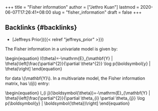 +++
title = "Fisher information"
author = ["Jethro Kuan"]
lastmod = 2020-06-07T17:26:41+08:00
slug = "fisher_information"
draft = false
+++

## Backlinks {#backlinks}

- [Jeffreys Prior]({{< relref "jeffreys_prior" >}})

The Fisher information in a univariate model is given by:

\begin{equation}
I(\theta)=-\mathrm{E}\_{\mathbf{Y} | \theta}\left[\frac{\partial^{2}}{\partial \theta^{2}} \log p(\boldsymbol{y} | \theta)\right]
\end{equation}

for data \\(\mathbf{Y}\\). In a multivariate model, the Fisher information
matrix, has \\(ij\\) entry:

\begin{equation}
I\_{i j}(\boldsymbol{\theta})=-\mathrm{E}\_{\mathbf{Y} | \theta}\left[\frac{\partial^{2}}{\partial \theta\_{i} \partial \theta\_{j}} \log p(\boldsymbol{y} | \boldsymbol{\theta})\right]
\end{equation}
